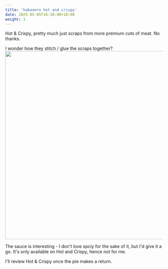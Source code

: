```yaml
---
title: 'habanero hot and crispy'
date: 2025-05-05T16:30:00+10:00
weight: 1
---
```


Hot & Crispy, pretty much just scraps from more premium cuts of meat. No thanks. 

I wonder how they stitch / glue the scraps together? 
<img src="/images/habanero-hot-and-crispy/habanero-hot-and-crispy.webp" width="600" />

The sauce is interesting - I don't love spciy for the sake of it, but I'd give it a go. It's only available on Hot and Crispy, hence not for me. 

I'll review Hot & Crispy once the pie makes a return. 
